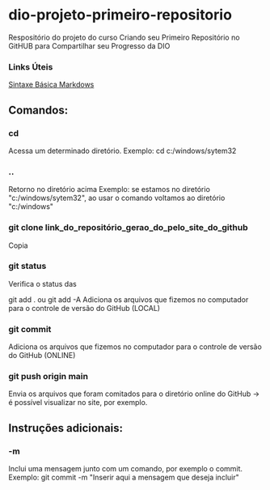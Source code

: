 # dio-projeto-primeiro-repositorio
Respositório do projeto do curso Criando seu Primeiro Repositório no GitHUB para Compartilhar seu Progresso da DIO

### Links Úteis
[Sintaxe Básica Markdows](https://www.markdownguide.org/basic-syntax/)



## Comandos: 

### cd
Acessa um determinado diretório.
Exemplo: cd c:/windows/sytem32

### ..
Retorno no diretório acima
Exemplo: se estamos no diretório "c:/windows/sytem32", ao usar o comando voltamos ao diretório "c:/windows"

### git clone link_do_repositório_gerao_do_pelo_site_do_github
Copia

### git status 
Verifica o status das 

git add . ou git add -A
Adiciona os arquivos que fizemos no computador para o controle de versão do GitHub (LOCAL)

### git commit
Adiciona os arquivos que fizemos no computador para o controle de versão do GitHub (ONLINE)

### git push origin main
Envia os arquivos que foram comitados para o diretório online do GitHub -> é possível visualizar no site, por exemplo.



## Instruções adicionais: 

### -m
Inclui uma mensagem junto com um comando, por exemplo o commit.
Exemplo: git commit -m "Inserir aqui a mensagem que deseja incluir"

